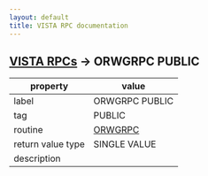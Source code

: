 ```yaml
---
layout: default
title: VISTA RPC documentation
---
```




## [VISTA RPCs](TableOfContent.md) &#8594; ORWGRPC PUBLIC 

 property | value 
--- | --- 
 label | ORWGRPC PUBLIC
 tag | PUBLIC
 routine | [ORWGRPC](http://code.osehra.org/dox/Routine_ORWGRPC_source.html)
 return value type | SINGLE VALUE
 description | 